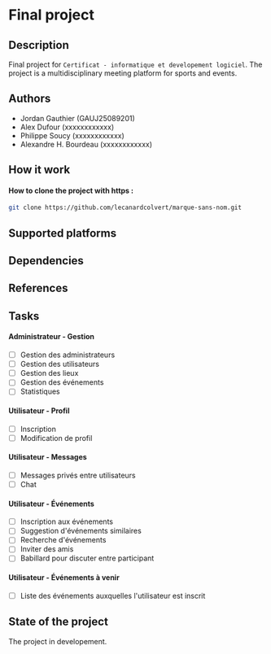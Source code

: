 # Final project 

## Description

Final project for `Certificat - informatique et developement logiciel`. The project is a multidisciplinary meeting platform for sports and events.

## Authors

- Jordan Gauthier       (GAUJ25089201)
- Alex Dufour	        (xxxxxxxxxxxx)
- Philippe Soucy        (xxxxxxxxxxxx)
- Alexandre H. Bourdeau (xxxxxxxxxxxx)

## How it work 

#### How to clone the project with https :

```bash
git clone https://github.com/lecanardcolvert/marque-sans-nom.git
```

## Supported platforms

## Dependencies

## References

## Tasks

#### Administrateur - Gestion


- [ ] Gestion des administrateurs
- [ ] Gestion des utilisateurs
- [ ] Gestion des lieux
- [ ] Gestion des événements
- [ ] Statistiques

#### Utilisateur - Profil

- [ ] Inscription
- [ ] Modification de profil

#### Utilisateur - Messages

- [ ] Messages privés entre utilisateurs
- [ ] Chat

#### Utilisateur - Événements

- [ ] Inscription aux événements
- [ ] Suggestion d'événements similaires
- [ ] Recherche d'événements
- [ ] Inviter des amis
- [ ] Babillard pour discuter entre participant

#### Utilisateur - Événements à venir

- [ ] Liste des événements auxquelles l'utilisateur est inscrit

## State of the project

The project in developement.

